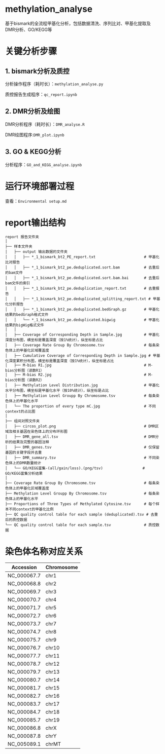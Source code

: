 # methylation_analyse
基于bismark的全流程甲基化分析，包括数据清洗、序列比对、甲基化提取及DMR分析、GO/KEGG等


# 关键分析步骤

## 1. bismark分析及质控

分析操作程序（耗时长）：```methylation_analyse.py```

质控报告生成程序：``qc_report.ipynb``

## 2. DMR分析及绘图

DMR分析程序（耗时长）：```DMR_analyse.R```

DMR绘图程序:```DMR_plot.ipynb```

## 3. GO & KEGG分析

分析程序：```GO_and_KEGG_analyse.ipynb```

# 运行环境部署过程

查看：```Environmental setup.md```

# report输出结构
```
report 报告文件夹
│
├── 样本文件夹
│   ├── output 输出数据的文件夹
│   │   ├── *_1_bismark_bt2_PE_report.txt                      # 甲基化比对报告
│   │   ├── *_1_bismark_bt2_pe.deduplicated.sort.bam           # 去重后的bam文件
│   │   ├── *_1_bismark_bt2_pe.deduplicated.sort.bam.bai       # 去重后bam文件的索引
│   │   ├── *_1_bismark_bt2_pe.deduplication_report.txt        # 去重报告
│   │   ├── *_1_bismark_bt2_pe.deduplicated_splitting_report.txt # 甲基化分析报告
│   │   ├── *_1_bismark_bt2_pe.deduplicated.bedGraph.gz        # 甲基化结果的bedGraph格式文件
│   │   └── *_1_bismark_bt2_pe.deduplicated.bigwig             # 甲基化结果的bigWig格式文件
│   │
│   ├── Coverage of Corresponding Depth in Sample.jpg          # 甲基化深度分布图，横坐标是覆盖深度（按1%统计），纵坐标是占比
│   ├── Coverage Rate Group By Chromosome.tsv                  # 每条染色体上的甲基化区域覆盖度
│   ├── Cumulative Coverage of Corresponding Depth in Sample.jpg # 甲基化深度累积分布图，横坐标是覆盖深度（按1%统计），纵坐标是占比
│   ├── M-bias R1.jpg                                          # M-bias分析图（读数R1）
│   ├── M-bias R2.jpg                                          # M-bias分析图（读数R2）
│   ├── Methylation Level Distribution.jpg                     # 甲基化水平分布图，横坐标是甲基化水平（按10%统计），纵坐标是占比
│   ├── Methylation Level Groupp By Chromosome.tsv             # 每条染色体上的甲基化水平
│   └── The proportion of every type mC.jpg                    # 不同context的占比图
│
├── 组间对照文件夹
│   ├── circos_plot.png                                        # DMR区域及相关基因在染色体上的分布环形图
│   ├── DMR_gene_all.tsv                                       # DMR分析的结果及完整的基因注释
│   ├── DMR_genes.tsv                                          # 仅保留基因的关键字段并去重
│   ├── DMR_summary.tsv                                        # 不同染色体上的DMR数量统计
│   └── GO/KEGG富集-(all/gain/loss).(png/tsv)                  # GO/KEGG富集分析结果
│
├── Coverage Rate Group By Chromosome.tsv                      # 每条染色体上的甲基化区域覆盖度
├── Methylation Level Groupp By Chromosome.tsv                 # 每条染色体上的甲基化水平
├── Proportions of Three Types of Methylated Cytosine.tsv      # 每个样本不同context的甲基化比例
├── QC quality control table for each sample (deduplicated).tsv # 去重后的质控数据
└── QC quality control table for each sample.tsv               # 质控数据
```

# 染色体名称对应关系

| Accession   | Chromosome |
|-------------|------------|
| NC_000067.7 | chr1       |
| NC_000068.8 | chr2       |
| NC_000069.7 | chr3       |
| NC_000070.7 | chr4       |
| NC_000071.7 | chr5       |
| NC_000072.7 | chr6       |
| NC_000073.7 | chr7       |
| NC_000074.7 | chr8       |
| NC_000075.7 | chr9       |
| NC_000076.7 | chr10      |
| NC_000077.7 | chr11      |
| NC_000078.7 | chr12      |
| NC_000079.7 | chr13      |
| NC_000080.7 | chr14      |
| NC_000081.7 | chr15      |
| NC_000082.7 | chr16      |
| NC_000083.7 | chr17      |
| NC_000084.7 | chr18      |
| NC_000085.7 | chr19      |
| NC_000086.8 | chrX       |
| NC_000087.8 | chrY       |
| NC_005089.1 | chrMT      |
